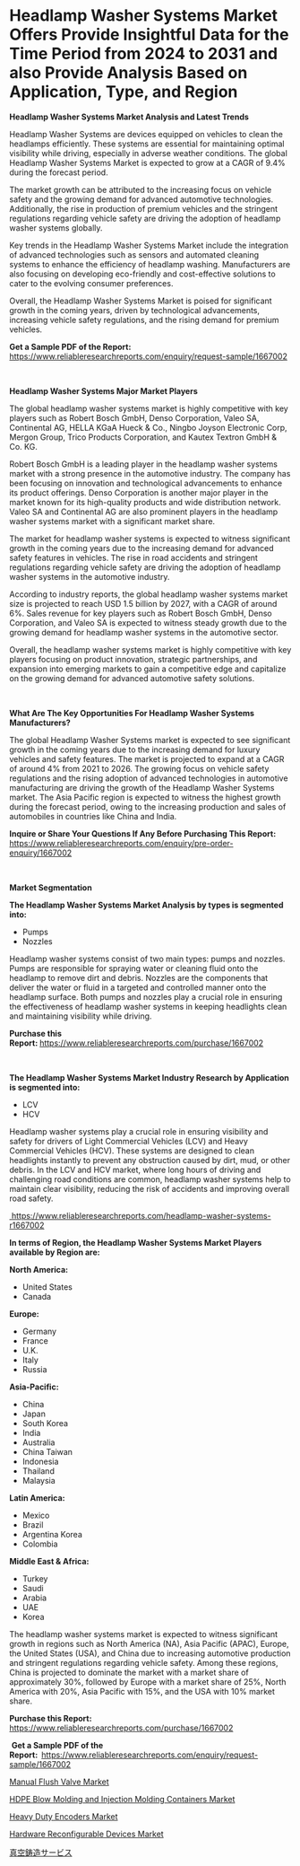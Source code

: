 <p><h1>Headlamp Washer Systems Market Offers Provide Insightful Data for the Time Period from 2024 to 2031 and also Provide Analysis Based on Application, Type, and Region</h1></p><p><strong>Headlamp Washer Systems Market Analysis and Latest Trends</strong></p>
<p><p>Headlamp Washer Systems are devices equipped on vehicles to clean the headlamps efficiently. These systems are essential for maintaining optimal visibility while driving, especially in adverse weather conditions. The global Headlamp Washer Systems Market is expected to grow at a CAGR of 9.4% during the forecast period.</p><p>The market growth can be attributed to the increasing focus on vehicle safety and the growing demand for advanced automotive technologies. Additionally, the rise in production of premium vehicles and the stringent regulations regarding vehicle safety are driving the adoption of headlamp washer systems globally.</p><p>Key trends in the Headlamp Washer Systems Market include the integration of advanced technologies such as sensors and automated cleaning systems to enhance the efficiency of headlamp washing. Manufacturers are also focusing on developing eco-friendly and cost-effective solutions to cater to the evolving consumer preferences.</p><p>Overall, the Headlamp Washer Systems Market is poised for significant growth in the coming years, driven by technological advancements, increasing vehicle safety regulations, and the rising demand for premium vehicles.</p></p>
<p><strong>Get a Sample PDF of the Report:&nbsp;</strong> <a href="https://www.reliableresearchreports.com/enquiry/request-sample/1667002">https://www.reliableresearchreports.com/enquiry/request-sample/1667002</a></p>
<p>&nbsp;</p>
<p><strong>Headlamp Washer Systems Major Market Players</strong></p>
<p><p>The global headlamp washer systems market is highly competitive with key players such as Robert Bosch GmbH, Denso Corporation, Valeo SA, Continental AG, HELLA KGaA Hueck & Co., Ningbo Joyson Electronic Corp, Mergon Group, Trico Products Corporation, and Kautex Textron GmbH & Co. KG. </p><p>Robert Bosch GmbH is a leading player in the headlamp washer systems market with a strong presence in the automotive industry. The company has been focusing on innovation and technological advancements to enhance its product offerings. Denso Corporation is another major player in the market known for its high-quality products and wide distribution network. Valeo SA and Continental AG are also prominent players in the headlamp washer systems market with a significant market share.</p><p>The market for headlamp washer systems is expected to witness significant growth in the coming years due to the increasing demand for advanced safety features in vehicles. The rise in road accidents and stringent regulations regarding vehicle safety are driving the adoption of headlamp washer systems in the automotive industry.</p><p>According to industry reports, the global headlamp washer systems market size is projected to reach USD 1.5 billion by 2027, with a CAGR of around 6%. Sales revenue for key players such as Robert Bosch GmbH, Denso Corporation, and Valeo SA is expected to witness steady growth due to the growing demand for headlamp washer systems in the automotive sector.</p><p>Overall, the headlamp washer systems market is highly competitive with key players focusing on product innovation, strategic partnerships, and expansion into emerging markets to gain a competitive edge and capitalize on the growing demand for advanced automotive safety solutions.</p></p>
<p>&nbsp;</p>
<p><strong>What Are The Key Opportunities For Headlamp Washer Systems Manufacturers?</strong></p>
<p><p>The global Headlamp Washer Systems market is expected to see significant growth in the coming years due to the increasing demand for luxury vehicles and safety features. The market is projected to expand at a CAGR of around 4% from 2021 to 2026. The growing focus on vehicle safety regulations and the rising adoption of advanced technologies in automotive manufacturing are driving the growth of the Headlamp Washer Systems market. The Asia Pacific region is expected to witness the highest growth during the forecast period, owing to the increasing production and sales of automobiles in countries like China and India.</p></p>
<p><strong>Inquire or Share Your Questions If Any Before Purchasing This Report:</strong> <a href="https://www.reliableresearchreports.com/enquiry/pre-order-enquiry/1667002">https://www.reliableresearchreports.com/enquiry/pre-order-enquiry/1667002</a></p>
<p>&nbsp;</p>
<p><strong>Market Segmentation</strong></p>
<p><strong>The Headlamp Washer Systems Market Analysis by types is segmented into:</strong></p>
<p><ul><li>Pumps</li><li>Nozzles</li></ul></p>
<p><p>Headlamp washer systems consist of two main types: pumps and nozzles. Pumps are responsible for spraying water or cleaning fluid onto the headlamp to remove dirt and debris. Nozzles are the components that deliver the water or fluid in a targeted and controlled manner onto the headlamp surface. Both pumps and nozzles play a crucial role in ensuring the effectiveness of headlamp washer systems in keeping headlights clean and maintaining visibility while driving.</p></p>
<p><strong>Purchase this Report:&nbsp;</strong><a href="https://www.reliableresearchreports.com/purchase/1667002">https://www.reliableresearchreports.com/purchase/1667002</a></p>
<p>&nbsp;</p>
<p><strong>The Headlamp Washer Systems Market Industry Research by Application is segmented into:</strong></p>
<p><ul><li>LCV</li><li>HCV</li></ul></p>
<p><p>Headlamp washer systems play a crucial role in ensuring visibility and safety for drivers of Light Commercial Vehicles (LCV) and Heavy Commercial Vehicles (HCV). These systems are designed to clean headlights instantly to prevent any obstruction caused by dirt, mud, or other debris. In the LCV and HCV market, where long hours of driving and challenging road conditions are common, headlamp washer systems help to maintain clear visibility, reducing the risk of accidents and improving overall road safety.</p></p>
<p><a href="https://www.reliableresearchreports.com/headlamp-washer-systems-r1667002">&nbsp;https://www.reliableresearchreports.com/headlamp-washer-systems-r1667002</a></p>
<p><strong>In terms of Region, the Headlamp Washer Systems Market Players available by Region are:</strong></p>
<p>
    <p> <strong> North America: </strong>
        <ul>
            <li>United States</li>
            <li>Canada</li>
        </ul>
        </p> 
    <p> <strong> Europe: </strong>
        <ul>
            <li>Germany</li>
            <li>France</li>
            <li>U.K.</li>
            <li>Italy</li>
            <li>Russia</li>
        </ul>
        </p> 
    <p> <strong> Asia-Pacific: </strong>
        <ul>
            <li>China</li>
            <li>Japan</li>
            <li>South Korea</li>
            <li>India</li>
            <li>Australia</li>
            <li>China Taiwan</li>
            <li>Indonesia</li>
            <li>Thailand</li>
            <li>Malaysia</li>
        </ul>
        </p> 
    <p> <strong> Latin America: </strong>
        <ul>
            <li>Mexico</li>
            <li>Brazil</li>
            <li>Argentina Korea</li>
            <li>Colombia</li>
        </ul>
        </p> 
    <p> <strong> Middle East & Africa: </strong>
        <ul>
            <li>Turkey</li>
            <li>Saudi</li>
            <li>Arabia</li>
            <li>UAE</li>
            <li>Korea</li>
        </ul>
    </p>
    </p>
<p><p>The headlamp washer systems market is expected to witness significant growth in regions such as North America (NA), Asia Pacific (APAC), Europe, the United States (USA), and China due to increasing automotive production and stringent regulations regarding vehicle safety. Among these regions, China is projected to dominate the market with a market share of approximately 30%, followed by Europe with a market share of 25%, North America with 20%, Asia Pacific with 15%, and the USA with 10% market share.</p></p>
<p><strong>Purchase this Report: </strong><a href="https://www.reliableresearchreports.com/purchase/1667002">https://www.reliableresearchreports.com/purchase/1667002</a></p>
<p>&nbsp;<strong>Get a Sample PDF of the Report:&nbsp;&nbsp;</strong><a href="https://www.reliableresearchreports.com/enquiry/request-sample/1667002">https://www.reliableresearchreports.com/enquiry/request-sample/1667002</a></p>
<p><strong></strong></p>
<p><p><a href="https://www.linkedin.com/pulse/manual-flush-valve-market-trends-analysis-forecasted-period-vyrne">Manual Flush Valve Market</a></p><p><a href="https://github.com/RebekaAnderson14/Market-Research-Report-List-1/blob/main/hdpe-blow-molding-and-injection-molding-containers-market.md">HDPE Blow Molding and Injection Molding Containers Market</a></p><p><a href="https://www.linkedin.com/pulse/heavy-duty-encoders-market-report-reveals-latest-trends-growth-tnrre">Heavy Duty Encoders Market</a></p><p><a href="https://github.com/Whitneyboyettebo9kiw7yr13/Market-Research-Report-List-2/blob/main/hardware-reconfigurable-devices-market.md">Hardware Reconfigurable Devices Market</a></p><p><a href="https://github.com/hardee896/Market-Research-Report-List-1/blob/main/920770956937.md">真空鋳造サービス</a></p></p>
